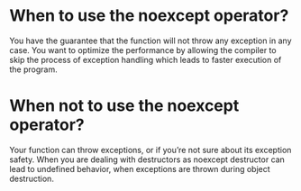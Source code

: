 # When to use the noexcept operator?
You have the guarantee that the function will not throw any exception in any case.
You want to optimize the performance by allowing the compiler to skip the process of exception handling which leads to faster execution of the program.
# When not to use the noexcept operator?
Your function can throw exceptions, or if you’re not sure about its exception safety.
When you are dealing with destructors as noexcept destructor can lead to undefined behavior, when exceptions are thrown during object destruction.
